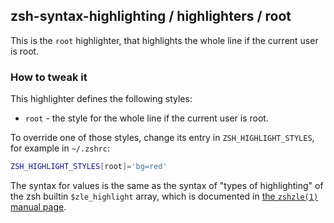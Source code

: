 zsh-syntax-highlighting / highlighters / root
---------------------------------------------

This is the `root` highlighter, that highlights the whole line if the current user is root.

### How to tweak it

This highlighter defines the following styles:

* `root` - the style for the whole line if the current user is root.

To override one of those styles, change its entry in `ZSH_HIGHLIGHT_STYLES`, for example in `~/.zshrc`:

```zsh
ZSH_HIGHLIGHT_STYLES[root]='bg=red'
```

The syntax for values is the same as the syntax of "types of highlighting" of the zsh builtin `$zle_highlight` array,
which is documented in [the `zshzle(1)`
manual page][zshzle-Character-Highlighting].

[zshzle-Character-Highlighting]: http://zsh.sourceforge.net/Doc/Release/Zsh-Line-Editor.html#Character-Highlighting
